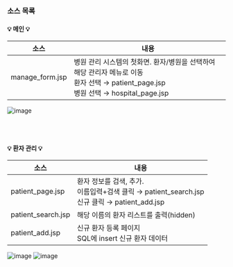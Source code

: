 ### 소스 목록

#### 💡 메인 💡
소스 | 내용
---- | ----
manage_form.jsp | 병원 관리 시스템의 첫화면. 환자/병원을 선택하여 해당 관리자 메뉴로 이동</BR> 환자 선택 → patient_page.jsp </BR>병원 선택 → hospital_page.jsp <BR>

![image](https://user-images.githubusercontent.com/85846475/123762673-fe515280-d8fd-11eb-9522-3754e60e48bf.png)

</BR></BR>

#### 💡 환자 관리 💡
소스 | 내용
---- | ----
patient_page.jsp | 환자 정보를 검색, 추가. </BR> 이름입력+검색 클릭 → patient_search.jsp </BR> 신규 클릭 → patient_add.jsp
patient_search.jsp | 해당 이름의 환자 리스트를 출력(hidden)
patient_add.jsp | 신규 환자 등록 페이지 </BR> SQL에 insert 신규 환자 데이터

![image](https://user-images.githubusercontent.com/85846475/123763706-078eef00-d8ff-11eb-8138-ae20280574e6.png)
![image](https://user-images.githubusercontent.com/85846475/123763910-3d33d800-d8ff-11eb-917c-dcfb5b0410da.png)


